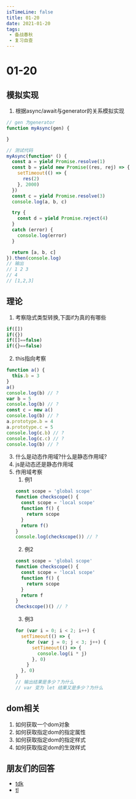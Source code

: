 ```yaml
---
isTimeLine: false
title: 01-20
date: 2021-01-20
tags:
 - 备战春秋
 - 复习自查
---
```

# 01-20

## 模拟实现
1. 根据async/await与generator的关系模拟实现
```js
// gen 为generator
function myAsync(gen) {

}

// 测试代码
myAsync(function* () {
  const a = yield Promise.resolve(1)
  const b = yield new Promise((res, rej) => {
    setTimeout(() => {
      res(2)
    }, 2000)
  })
  const c = yield Promise.resolve(3)
  console.log(a, b, c)

  try {
    const d = yield Promise.reject(4)
  }
  catch (error) {
    console.log(error)
  }

  return [a, b, c]
}).then(console.log)
// 输出
// 1 2 3
// 4
// [1,2,3]
```

## 理论
1. 考察隐式类型转换,下面if为真的有哪些
```js
if([])
if({})
if([]==false)
if({}==false)
```
2. this指向考察
```js
function a() {
  this.b = 3
}
a()
console.log(b) // ?
var b = 5
console.log(b) // ?
const c = new a()
console.log(b) // ?
a.prototype.b = 4
a.prototype.c = 5
console.log(c.b) // ?
console.log(c.c) // ?
console.log(b) // ?
```
3. 什么是动态作用域?什么是静态作用域?
4. js是动态还是静态作用域
5. 作用域考察
   1. 例1
   ```js
   const scope = 'global scope'
   function checkscope() {
     const scope = 'local scope'
     function f() {
       return scope
     }
     return f()
   }
   console.log(checkscope()) // ?
   ```
   2. 例2
   ```js
   const scope = 'global scope'
   function checkscope() {
     const scope = 'local scope'
     function f() {
       return scope
     }
     return f
   }
   checkscope()() // ?
   ```
   3. 例3
    ```js
    for (var i = 0; i < 2; i++) {
      setTimeout(() => {
        for (var j = 0; j < 3; j++) {
          setTimeout(() => {
            console.log(i * j)
          }, 0)
        }
      }, 0)
    }
    // 输出结果是多少？为什么
    // var 变为 let 结果又是多少？为什么
    ```

## dom相关
1. 如何获取一个dom对象
2. 如何获取指定dom的指定属性
3. 如何获取指定dom的指定样式
4. 如何获取指定dom的生效样式

## 朋友们的回答
* [tdk](https://www.cnblogs.com/dark-duck/p/14321961.html)
* [tl](https://juejin.cn/post/6921252628097679368/)
